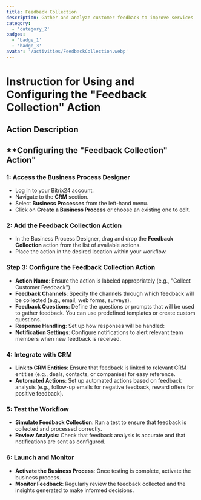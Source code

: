 ```yaml
---
title: Feedback Collection
description: Gather and analyze customer feedback to improve services
category: 
  - 'category_2'
badges: 
  - 'badge_1'
  - 'badge_3'
avatar: '/activities/FeedbackCollection.webp'
---
```


# Instruction for Using and Configuring the "Feedback Collection" Action

## Action Description

## **Configuring the "Feedback Collection" Action"

###  1: Access the Business Process Designer
- Log in to your Bitrix24 account.
- Navigate to the **CRM** section.
- Select **Business Processes** from the left-hand menu.
- Click on **Create a Business Process** or choose an existing one to edit.

### 2: Add the Feedback Collection Action
- In the Business Process Designer, drag and drop the **Feedback Collection** action from the list of available actions.
- Place the action in the desired location within your workflow.

### Step 3: Configure the Feedback Collection Action
- **Action Name**: Ensure the action is labeled appropriately (e.g., "Collect Customer Feedback").
- **Feedback Channels**: Specify the channels through which feedback will be collected (e.g., email, web forms, surveys).
- **Feedback Questions**: Define the questions or prompts that will be used to gather feedback. You can use predefined templates or create custom questions.
- **Response Handling**: Set up how responses will be handled:
- **Notification Settings**: Configure notifications to alert relevant team members when new feedback is received.

###  4: Integrate with CRM
- **Link to CRM Entities**: Ensure that feedback is linked to relevant CRM entities (e.g., deals, contacts, or companies) for easy reference.
- **Automated Actions**: Set up automated actions based on feedback analysis (e.g., follow-up emails for negative feedback, reward offers for positive feedback).

###  5: Test the Workflow
- **Simulate Feedback Collection**: Run a test to ensure that feedback is collected and processed correctly.
- **Review Analysis**: Check that feedback analysis is accurate and that notifications are sent as configured.

### 6: Launch and Monitor
- **Activate the Business Process**: Once testing is complete, activate the business process.
- **Monitor Feedback**: Regularly review the feedback collected and the insights generated to make informed decisions.

